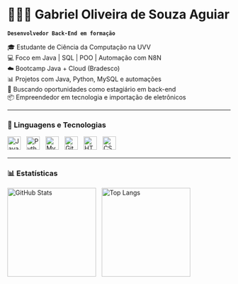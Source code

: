 # 👨🏻‍💻 Gabriel Oliveira de Souza Aguiar

**`Desenvolvedor Back-End em formação`**

🎓 Estudante de Ciência da Computação na UVV  
💻 Foco em Java | SQL | POO | Automação com N8N  
☁️ Bootcamp Java + Cloud (Bradesco)  
📊 Projetos com Java, Python, MySQL e automações  
🚀 Buscando oportunidades como estagiário em back-end  
📦 Empreendedor em tecnologia e importação de eletrônicos  

---

### 🤖 Linguagens e Tecnologias

<img align="left" alt="Java" title="Java" width="30px" style="padding-right: 10px;" src="https://cdn.jsdelivr.net/gh/devicons/devicon/icons/java/java-original.svg" />
<img align="left" alt="Python" title="Python" width="30px" style="padding-right: 10px;" src="https://cdn.jsdelivr.net/gh/devicons/devicon/icons/python/python-original.svg" />
<img align="left" alt="MySQL" title="MySQL" width="30px" style="padding-right: 10px;" src="https://cdn.jsdelivr.net/gh/devicons/devicon/icons/mysql/mysql-original.svg" />
<img align="left" alt="Git" title="Git" width="30px" style="padding-right: 10px;" src="https://cdn.jsdelivr.net/gh/devicons/devicon/icons/git/git-original.svg" />
<img align="left" alt="HTML" title="HTML" width="30px" style="padding-right: 10px;" src="https://cdn.jsdelivr.net/gh/devicons/devicon/icons/html5/html5-original.svg" />
<img align="left" alt="CSS" title="CSS" width="30px" style="padding-right: 10px;" src="https://cdn.jsdelivr.net/gh/devicons/devicon/icons/css3/css3-original.svg" />

<br/>
<br/>

---

### 📊 Estatísticas

<p>
  <img 
    align="left" 
    alt="GitHub Stats" 
    height="200" 
    style="padding-right: 10px;" 
    src="https://github-readme-stats.vercel.app/api?username=GabrielGaks&show_icons=true&theme=tokyonight&include_all_commits=true&count_private=true&locale=pt-br" 
  />

  <img 
    align="left" 
    alt="Top Langs" 
    height="200" 
    src="https://github-readme-stats.vercel.app/api/top-langs/?username=GabrielGaks&theme=tokyonight&layout=compact&count_private=true&langs_count=9" 
  />
</p>

<!-- Atualizado em $(date -u '+%Y-%m-%d %H:%M:%S UTC') -->
